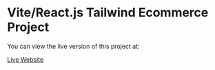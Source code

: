 
# Vite/React.js Tailwind Ecommerce Project

You can view the live version of this project at:

[Live Website](https://kamranlatifch.github.io/tailwind-vite-react-ecommerce/)
